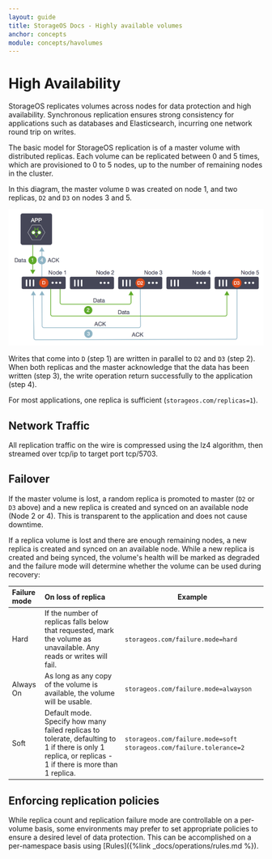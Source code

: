 ```yaml
---
layout: guide
title: StorageOS Docs - Highly available volumes
anchor: concepts
module: concepts/havolumes
---
```


# High Availability

StorageOS replicates volumes across nodes for data protection and high
availability. Synchronous replication ensures strong consistency for
applications such as databases and Elasticsearch, incurring one network round
trip on writes.

The basic model for StorageOS replication is of a master volume with distributed
replicas. Each volume can be replicated between 0 and 5 times, which are
provisioned to 0 to 5 nodes, up to the number of remaining nodes in the cluster.

In this diagram, the master volume `D` was created on node 1, and two replicas,
`D2` and `D3` on nodes 3 and 5.

![StorageOS replication](/images/docs/concepts/high-availability.png)

Writes that come into `D` (step 1) are written in parallel to `D2` and `D3`
(step 2). When both replicas and the master acknowledge that the data has been
written (step 3), the write operation return successfully to the application
(step 4).

For most applications, one replica is sufficient (`storageos.com/replicas=1`).

## Network Traffic

All replication traffic on the wire is compressed using the lz4 algorithm, then
streamed over tcp/ip to target port tcp/5703.

## Failover

If the master volume is lost, a random replica is promoted to master (`D2` or
`D3` above) and a new replica is created and synced on an available node (Node 2
or 4). This is transparent to the application and does not cause downtime.

If a replica volume is lost and there are enough remaining nodes, a new replica
is created and synced on an available node. While a new replica is created and
being synced, the volume's health will be marked as degraded and the failure
mode will determine whether the volume can be used during recovery:

| Failure mode       | On loss of replica   | Example |
|:-------------------|:---------------------| --------|
| Hard               | If the number of replicas falls below that requested, mark the volume as unavailable. Any reads or writes will fail. |`storageos.com/failure.mode=hard` |
| Always On           | As long as any copy of the volume is available, the volume will be usable.                   |`storageos.com/failure.mode=alwayson` |
| Soft               | Default mode. Specify how many failed replicas to tolerate, defaulting to 1 if there is only 1 replica, or replicas - 1 if there is more than 1 replica.                  |`storageos.com/failure.mode=soft storageos.com/failure.tolerance=2` |

## Enforcing replication policies

While replica count and replication failure mode are controllable on a
per-volume basis, some environments may prefer to set appropriate policies to
ensure a desired level of data protection. This can be accomplished on a
per-namespace basis  using
[Rules]({%link _docs/operations/rules.md %}).
